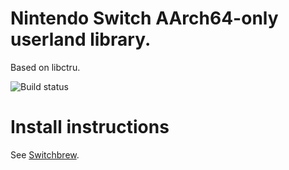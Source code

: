 # Nintendo Switch AArch64-only userland library.
Based on libctru.

![Build status](https://github.com/switchbrew/libnx/actions/workflows/build.yaml/badge.svg)

# Install instructions
See [Switchbrew](https://switchbrew.org/wiki/Setting_up_Development_Environment).
